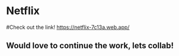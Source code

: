 # Netflix

#Check out the link!
https://netflix-7c13a.web.app/

## Would love to continue the work, lets collab!
